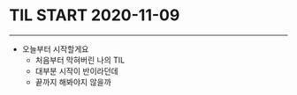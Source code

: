 # TIL START 2020-11-09
---
- 오늘부터 시작할게요
    - 처음부터 막혀버린 나의 TIL
    - 대부분 시작이 반이라던데
    - 끝까지 해봐야지 않을까
